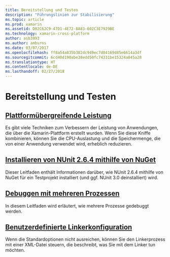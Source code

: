 ```yaml
---
title: Bereitstellung und Testen
description: "Führungslinien zur Stabilisierung"
ms.topic: article
ms.prod: xamarin
ms.assetid: D02C62C9-47D1-4E72-8A83-602C3E7929BE
ms.technology: xamarin-cross-platform
author: asb3993
ms.author: amburns
ms.date: 03/07/2017
ms.openlocfilehash: ff8a54a835b382dc949ec7d84169d85e6614a3df
ms.sourcegitcommit: 6cd40d190abe38edd50fc74331be15324a845a28
ms.translationtype: HT
ms.contentlocale: de-DE
ms.lasthandoff: 02/27/2018
---
```

# <a name="deployment-and-testing"></a>Bereitstellung und Testen

##  <a name="cross-platform-performancememory-perf-best-practicesmd"></a>[Plattformübergreifende Leistung](memory-perf-best-practices.md)

Es gibt viele Techniken zum Verbessern der Leistung von Anwendungen, die über die Xamarin-Plattform erstellt wurden. Wenn Sie diese Kniffe kombinieren, können Sie die CPU-Auslastung und die Speichermenge, die von einer Anwendung verwendet wird, erheblich reduzieren.

## <a name="installing-nunit-264-using-nugetinstalling-nunit-using-nugetmd"></a>[Installieren von NUnit 2.6.4 mithilfe von NuGet](installing-nunit-using-nuget.md)

Dieser Leitfaden enthält Informationen darüber, wie NUnit 2.6.4 mithilfe von NuGet für ein Testprojekt installiert (und ggf. NUnit 3.0 deinstalliert) wird.

## <a name="multi-process-debuggingmulti-process-debuggingmd"></a>[Debuggen mit mehreren Prozessen](multi-process-debugging.md)

In diesem Leitfaden wird erläutert, wie mehrere Prozesse gedebuggt werden.


##  <a name="custom-linker-configurationlinkermd"></a>[Benutzerdefinierte Linkerkonfiguration](linker.md)

Wenn die Standardoptionen nicht ausreichen, können Sie den Linkerprozess mit einer XML-Datei steuern, die beschreibt, was Sie mit dem Linker tun möchten.